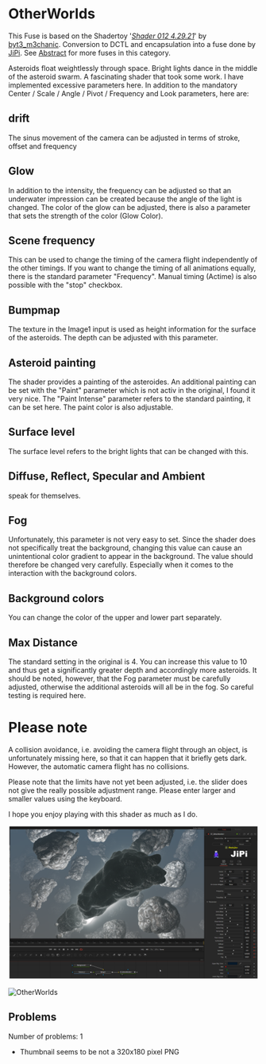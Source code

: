 # OtherWorlds

This Fuse is based on the Shadertoy '_[Shader 012 4.29.21](https://www.shadertoy.com/view/Ns2XzR)_' by [byt3_m3chanic](https://www.shadertoy.com/user/byt3_m3chanic). Conversion to DCTL and encapsulation into a fuse done by [JiPi](../../Site/Profiles/JiPi.md). See [Abstract](README.md) for more fuses in this category.

<!-- +++ DO NOT REMOVE THIS COMMENT +++ DO NOT ADD OR EDIT ANY TEXT BEFORE THIS LINE +++ IT WOULD BE A REALLY BAD IDEA +++ -->

Asteroids float weightlessly through space. Bright lights dance in the middle of the asteroid swarm.
A fascinating shader that took some work. I have implemented excessive parameters here.
In addition to the mandatory Center / Scale / Angle / Pivot / Frequency and Look parameters, here are:

drift
-----
The sinus movement of the camera can be adjusted in terms of stroke, offset and frequency

Glow
----
In addition to the intensity, the frequency can be adjusted so that an underwater impression can be created because the angle of the light is changed. The color of the glow can be adjusted, there is also a parameter that sets the strength of the color (Glow Color).

Scene frequency
---------------
This can be used to change the timing of the camera flight independently of the other timings. If you want to change the timing of all animations equally, there is the standard parameter "Frequency". Manual timing (Actime) is also possible with the "stop" checkbox.

Bumpmap
--------
The texture in the Image1 input is used as height information for the surface of the asteroids. The depth can be adjusted with this parameter.

Asteroid painting
-----------------
The shader provides a painting of the asteroides. An additional painting can be set with the "Paint" parameter which is not activ in the original, I found it very nice. The "Paint Intense" parameter refers to the standard painting, it can be set here. The paint color is also adjustable.

Surface level
-------------
The surface level refers to the bright lights that can be changed with this.

Diffuse, Reflect, Specular and Ambient
--------------------------------------
speak for themselves.

Fog
---
Unfortunately, this parameter is not very easy to set. Since the shader does not specifically treat the background, changing this value can cause an unintentional color gradient to appear in the background. The value should therefore be changed very carefully. Especially when it comes to the interaction with the background colors.

Background colors
-----------------
You can change the color of the upper and lower part separately.

Max Distance
------------
The standard setting in the original is 4. You can increase this value to 10 and thus get a significantly greater depth and accordingly more asteroids. It should be noted, however, that the Fog parameter must be carefully adjusted, otherwise the additional asteroids will all be in the fog. So careful testing is required here.


Please note
===========
A collision avoidance, i.e. avoiding the camera flight through an object, is unfortunately missing here, so that it can happen that it briefly gets dark. However, the automatic camera flight has no collisions.

Please note that the limits have not yet been adjusted, i.e. the slider does not give the really possible adjustment range. Please enter larger and smaller values ​​using the keyboard.

I hope you enjoy playing with this shader as much as I do.

[![OtherWorlds](OtherWorlds.png)](OtherWorlds.fuse)

![OtherWorlds](https://user-images.githubusercontent.com/78935215/116747985-fd379e00-a9fe-11eb-8e3a-554837e2516e.gif)

<!-- +++ DO NOT REMOVE THIS COMMENT +++ DO NOT EDIT ANY TEXT THAT COMES AFTER THIS LINE +++ TRUST ME: JUST DON'T DO IT +++ -->

## Problems

Number of problems: 1

- Thumbnail seems to be not a 320x180 pixel PNG



